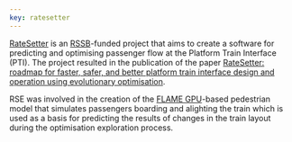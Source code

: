 ```yaml
---
key: ratesetter
---
```


[RateSetter](https://www.rssb.co.uk/en/research-catalogue/CatalogueItem/COF-PTI-04) is an [RSSB](https://www.rssb.co.uk/)-funded project that aims to create a software for predicting and optimising passenger flow at the Platform Train Interface (PTI). The project resulted in the publication of the paper [RateSetter: roadmap for faster, safer, and better platform train interface design and operation using evolutionary optimisation](https://doi.org/10.1145/3205455.3205605). 

RSE was involved in the creation of the [FLAME GPU](http://www.flamegpu.com/)-based pedestrian model that simulates passengers boarding and alighting the train which is used as a basis for predicting the results of changes in the train layout during the optimisation exploration process.




